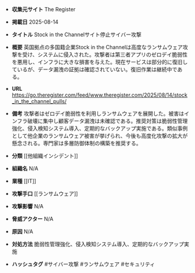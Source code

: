 - **収集元サイト**
The Register

- **掲載日**
2025-08-14

- **タイトル**
Stock in the Channelサイト停止サイバー攻撃

- **概要**
英国拠点の多国籍企業Stock in the Channelは高度なランサムウェア攻撃を受け、システムに侵入された。攻撃者は第三者アプリのゼロデイ脆弱性を悪用し、インフラに大きな損害を与えた。現在サービスは部分的に復旧しているが、データ漏洩の証拠は確認されていない。復旧作業は継続中である。

- **URL**
https://go.theregister.com/feed/www.theregister.com/2025/08/14/stock_in_the_channel_pulls/

- **備考**
攻撃者はゼロデイ脆弱性を利用しランサムウェアを展開した。被害はインフラ破壊に集中し顧客データ漏洩は未確認である。推奨対策は脆弱性管理強化、侵入検知システム導入、定期的なバックアップ実施である。類似事例として他企業のランサムウェア被害が挙げられ、今後も高度化攻撃の拡大が懸念される。専門家は多層防御体制の構築を推奨する。

- **分類**
[[他組織インシデント]]

- **組織名**
N/A

- **業種**
[[IT]]

- **攻撃手口**
[[ランサムウェア]]

- **攻撃影響**
N/A

- **脅威アクター**
N/A

- **原因**
N/A

- **対処方法**
脆弱性管理強化、侵入検知システム導入、定期的なバックアップ実施

- **ハッシュタグ**
#サイバー攻撃 #ランサムウェア #セキュリティ
